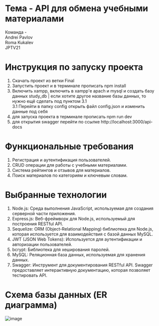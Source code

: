 
# Тема - API для обмена учебными материалами<br>
Команда - <br>
Andrei Pavlov<br>
Roma Kukalev<br>
JPTV21<br>

# Инструкция по запуску проекта
1. Скачать проект из ветки Final<br>
2. Запустить проект и в терминале прописать npm install<br>
3. Включить xampp, включить в xampp'e apach и mysql и создать базу данных study_db | если хотите другое название базы данных, то нужно ещё сделать под пунктом 3.1<br>
3.1 Перейти в папку config открыть файл config.json и изменить данные под себя<br>
4. для запуска проекта в терминале прописать npm run dev<br>
5. для открытия swagger перейти по ссылке http://localhost:3000/api-docs<br>

# Функциональные требования <br>
1. Регистрация и аутентификация пользователей.<br>
2. CRUD операции для работы с учебными материалами.<br>
3. Система рейтингов и отзывов для материалов.<br>
4. Поиск материалов по категориям и ключевым словам.<br>


# Выбранные технологии<br>
1. Node.js: Среда выполнения JavaScript, используемая для создания серверной части приложения.<br>
2. Express.js: Веб-фреймворк для Node.js, используемый для построения RESTful API.<br>
3. Sequelize: ORM (Object-Relational Mapping) библиотека для Node.js, которая используется для взаимодействия с базой данных MySQL.<br>
4. JWT (JSON Web Tokens): Используется для аутентификации и авторизации пользователей.<br>
5. bcrypt: Библиотека для хеширования паролей.<br>
6. MySQL: Реляционная база данных, используемая для хранения данных. <br>
7. Swagger: Инструмент для документирования RESTful API. Swagger предоставляет интерактивную документацию, которая позволяет тестировать API.<br>


# Схема базы данных (ER диаграмма)<br>
![image](https://github.com/Andrei-Pavlov/study/assets/102020580/10d1a198-3deb-473d-b249-fb1e18bd4210)

